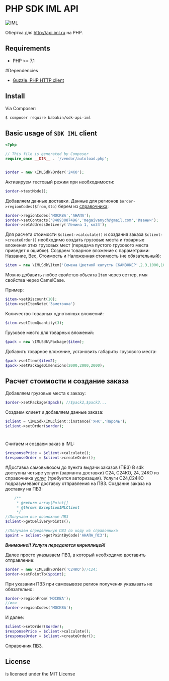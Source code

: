 # PHP SDK IML API
![IML](https://iml.ru/logo/logo)

Обертка для http://api.iml.ru на PHP.


## Requirements

* PHP >= 7.1

#Dependencies
* [Guzzle, PHP HTTP client](https://github.com/guzzle/guzzle)

## Install

Via Composer:

```bash
$ composer require babakin/sdk-api-iml
```


## Basic usage of `SDK IML` client

```php
<?php

// This file is generated by Composer
require_once __DIR__ . '/vendor/autoload.php';


$order = new \IMLSdk\Order('24КО');
```
Активируем тестовый режим при необходимости:
```php
$order->testMode();
```
Добавляем данные доставки. Данные для регионов `$order->regionCodes($from,$to)` берем из [справочника](http://api.iml.ru/region):
```php
$order->regionCodes('МОСКВА','АНАПА');
$order->setContacts('84893087496','megaivanych@gmail.com','Иваныч');
$order->setAddressDelivery('Ленина 1, кв34');
```

Для расчета стоимости `$client->calculate()` и создания заказа `$client->createOrder()` необходимо создать грузовые места и товарные 
вложения этих грузовых мест (передача пустого грузового места приведет к ошибке).
Создаем товарное вложение с параметрами: Название, Вес, Стоимость и Наложенная стоимость (не обязательный):
```php
$item = new \IMLSdk\Item('Семена Цветной капусты СКАЙВОКЕР',2.3,1000,1000);
```
Можно добавить любое свойство обьекта `Item` через сеттер, имя свойства через CamelCase. 

Пример:  
``` php 
$item->setDiscount(10); 
$item->setItemNote('Заметочка') 
```

Количество товарных однотипных вложений:
```php
$item->setItemQuantity(3);
```
Грузовое место для товарных вложений:
```php
$pack = new \IMLSdk\Package($item);
```
Добавить товарное вложение, установить габариты грузового места:
```php
$pack->setItem($item2);
$pack->setPackageDimensions(2000,2000,2000);
```
## Расчет стоимости и создание заказа
Добавляем грузовые места к заказу:
```php
$order->setPackage($pack); //$pack2,$pack3...
```
Создаем клиент и добавляем данные заказа:
```php
$client = \IMLSdk\IMLClient::instance('УНК','Пароль');
$client->setOrder($order);
```
#
Считаем и создаем заказ в IML:
```php
$responsePrice = $client->calculate();
$responseOrder = $client->createOrder();
```
#Доставка самовывозом до пункта выдачи заказов (ПВЗ)
В sdk доступны четыре услуги (варианта доставки) С24, С24КО, 24, 24КО из справочника [услуг](http://api.iml.ru/list/service) (требуется авторизация).
Услуги С24,С24КО подразумевают доставку отправления на ПВЗ. 
Создание заказа на доставку на ПВЗ:
```php
    /**
     * @return array|Point[]
     * @throws ExceptionIMLClient
     */
//Получаем все возможные ПВЗ
$client->getDeliveryPoints();

//Получаем определенную ПВЗ по коду из справочника 
$point = $client->getPointByCode('АНАПА_ПС3');

```
***Внимание!! Услуги передаются кириллицей!***

Далее просто указываем ПВЗ, в который необходимо доставить отправление:
```php
$order = new \IMLSdk\Order('С24КО')//С24;
$order->setPointTo($point);
```
При указании ПВЗ при самовывозе регион получения указывать не обязательно:
```php
$order->regionFrom('МОСКВА');
//или
$order->regionCodes('МОСКВА');
```

И далее:

```php
$client->setOrder($order);
$responsePrice = $client->calculate();
$responseOrder = $client->createOrder();
```

Справочник [ПВЗ](http://api.iml.ru/list/sd).

####



## License

is licensed under the MIT License

